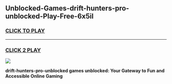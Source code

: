 
## Unblocked-Games-drift-hunters-pro-unblocked-Play-Free-6x5il
<h3>
<a href="https://premium76.site?title=drift-hunters-pro-unblocked&ref=18A1">CLICK TO PLAY</a></h3>
<hr>

<h3>
<a href="https://premium76.site?title=drift-hunters-pro-unblocked&ref=18A1">CLICK 2 PLAY</a>
  
</h3>

<a href="https://premium76.site?title=drift-hunters-pro-unblocked&ref=18A1"><img src="https://clearcache.store/games.png"></a>


**drift-hunters-pro-unblocked games unblocked: Your Gateway to Fun and Accessible Online Gaming**
